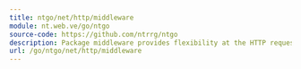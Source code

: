 ```yaml
---
title: ntgo/net/http/middleware
module: nt.web.ve/go/ntgo
source-code: https://github.com/ntrrg/ntgo
description: Package middleware provides flexibility at the HTTP request/response process.
url: /go/ntgo/net/http/middleware
---
```

